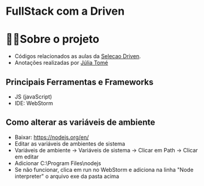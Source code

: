 # FullStack com a Driven

# 👩‍💻Sobre o projeto
- Códigos relacionados as aulas da [Selecao Driven](https://www.driven.com.br/ "Link do Drive").
- Anotações realizadas por [Júlia Tomé](https://github.com/juliatomeds)

## Principais Ferramentas e Frameworks
- JS (javaScript)
- IDE: WebStorm

## Como alterar as variáveis de ambiente
- Baixar: https://nodejs.org/en/
- Editar as variáveis de ambientes de sistema
- Variáveis de ambiente -> Variáveis de sistema -> Clicar em Path -> Clicar em editar
- Adicionar C:\Program Files\nodejs
- Se não funcionar, clica em run no WebStorm e adiciona na linha "Node interpreter" o arquivo exe da pasta acima
